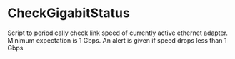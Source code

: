 # CheckGigabitStatus
Script to periodically check link speed of currently active ethernet adapter. Minimum expectation is 1 Gbps. An alert is given if speed drops less than 1 Gbps
